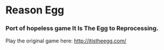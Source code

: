 # Reason Egg

### Port of hopeless game It Is The Egg to Reprocessing.

Play the original game here: http://itistheegg.com/
